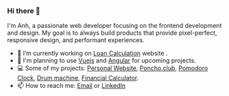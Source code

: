 ### Hi there 👋
I'm Anh, a passionate web developer focusing on the frontend development and design. 
My goal is to always build products that provide pixel-perfect, responsive design, and performant experiences.

- 🔭  I’m currently working on [Loan Calculation](https://anguyen0208.github.io/Loan-Calculator/) website .
- 📗  I'm planning to use [Vuejs](https://vuejs.org/) and [Angular](https://angular.io/) for upcoming projects.
- 💻  Some of my projects: [Personal Website](https://anhnguyen.page/), [Poncho.club](https://poncho.club), [Pomodoro Clock](https://anguyen0208.github.io/Pomodoro-Clock/), [Drum machine](https://anguyen0208.github.io/drum-machine/), [Financial Calculator](https://github.com/anguyen0208/Financial-Calculator-V2).
- 📫 How to reach me: [Email](mailto:a.nguyen0208@gmail.com) or [LinkedIn](https://www.linkedin.com/in/anhnguyen0208/)
<!--
**anguyen0208/anguyen0208** is a ✨ _special_ ✨ repository because its `README.md` (this file) appears on your GitHub profile.

Here are some ideas to get you started:

- 🔭 I’m currently working on ...
- 🌱 I’m currently learning ...
- 👯 I’m looking to collaborate on ...
- 🤔 I’m looking for help with ...
- 💬 Ask me about ...
- 📫 How to reach me: ...
- 😄 Pronouns: ...
- ⚡ Fun fact: ...
-->
